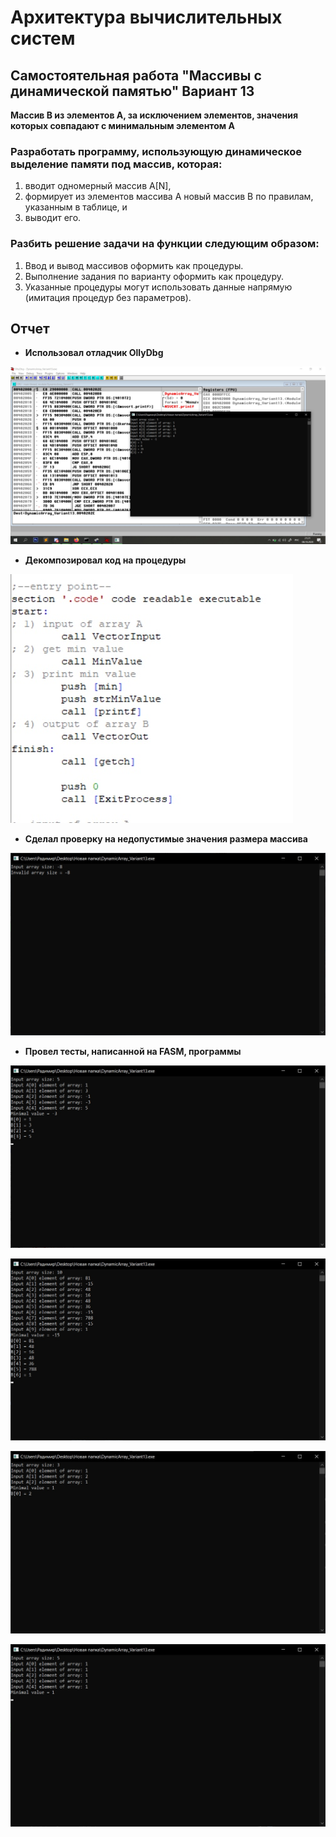 # Архитектура вычислительных систем 
## Самостоятельная работа "Массивы с динамической памятью" Вариант 13
**Массив B из элементов А, за исключением элементов, значения которых совпадают с минимальным элементом A**
### Разработать программу, использующую динамическое выделение памяти под массив, которая:
1. вводит одномерный массив A[N], 
1. формирует из элементов массива A новый массив B по правилам, указанным в таблице, и 
1. выводит его.

### Разбить решение задачи на функции следующим образом: 
1. Ввод и вывод массивов оформить как процедуры.
1. Выполнение задания по варианту оформить как процедуру.
1. Указанные процедуры могут использовать данные напрямую (имитация процедур без параметров).


## Отчет
* **Использовал отладчик OllyDbg**

![Debug](debug.jpg)

* **Декомпозировал код на процедуры**

![Decomposition](decomposition.jpg)

* **Сделал проверку на недопустимые значения размера массива**

![InvalidSize](InvalidSize.jpg)

* **Провел тесты, написанной на FASM, программы**

![Test1](Test1.jpg)

![Test2](Test2.jpg)

![Test3](Test3.jpg)

![Test4](Test4.jpg)
